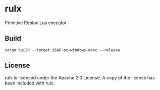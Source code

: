 # rulx
Primitive Roblox Lua executor

## Build
``cargo build --target i686-pc-windows-msvc --release``

## License
rulx is licensed under the Apache 2.0 License. A copy of the license has been included with rulx.